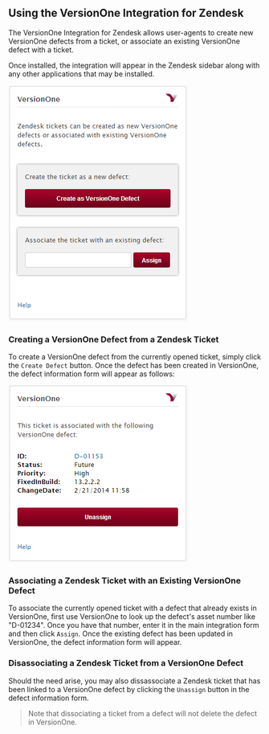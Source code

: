 ## Using the VersionOne Integration for Zendesk ##

The VersionOne Integration for Zendesk allows user-agents to create new VersionOne defects from a ticket, or associate an existing VersionOne defect with a ticket.

Once installed, the integration will appear in the Zendesk sidebar along with any other applications that may be installed.

![alt text](../imgs/main_form.png)

### Creating a VersionOne Defect from a Zendesk Ticket ###

To create a VersionOne defect from the currently opened ticket, simply click the `Create Defect` button. Once the defect has been created in VersionOne, the defect information form will appear as follows:

![alt text](../imgs/defect_info.png)

### Associating a Zendesk Ticket with an Existing VersionOne Defect ###

To associate the currently opened ticket with a defect that already exists in VersionOne, first use VersionOne to look up the defect's asset number like "D-01234". Once you have that number, enter it in the main integration form and then click `Assign`. Once the existing defect has been updated in VersionOne, the defect information form will appear.

### Disassociating a Zendesk Ticket from a VersionOne Defect ###

Should the need arise, you may also dissassociate a Zendesk ticket that has been linked to a VersionOne defect by clicking the `Unassign` button in the defect information form.

> Note that dissociating a ticket from a defect will not delete the defect in VersionOne.

